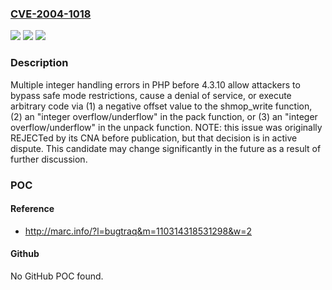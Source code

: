 ### [CVE-2004-1018](https://cve.mitre.org/cgi-bin/cvename.cgi?name=CVE-2004-1018)
![](https://img.shields.io/static/v1?label=Product&message=n%2Fa&color=blue)
![](https://img.shields.io/static/v1?label=Version&message=n%2Fa&color=blue)
![](https://img.shields.io/static/v1?label=Vulnerability&message=n%2Fa&color=brighgreen)

### Description

Multiple integer handling errors in PHP before 4.3.10 allow attackers to bypass safe mode restrictions, cause a denial of service, or execute arbitrary code via (1) a negative offset value to the shmop_write function, (2) an "integer overflow/underflow" in the pack function, or (3) an "integer overflow/underflow" in the unpack function.  NOTE: this issue was originally REJECTed by its CNA before publication, but that decision is in active dispute.  This candidate may change significantly in the future as a result of further discussion.

### POC

#### Reference
- http://marc.info/?l=bugtraq&m=110314318531298&w=2

#### Github
No GitHub POC found.

